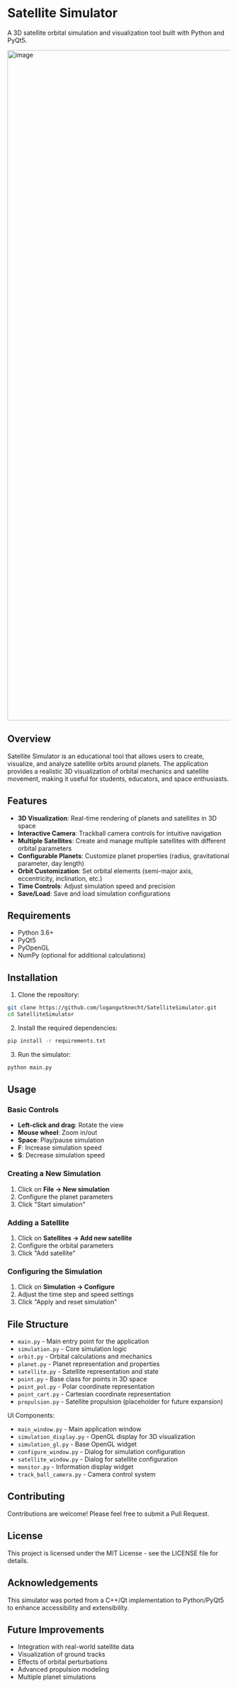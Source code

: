 # Satellite Simulator

A 3D satellite orbital simulation and visualization tool built with Python and PyQt5.

<img width="1512" alt="image" src="https://github.com/user-attachments/assets/548ff6d5-7bcf-41cb-a867-18931a431623" />

## Overview

Satellite Simulator is an educational tool that allows users to create, visualize, and analyze satellite orbits around planets. The application provides a realistic 3D visualization of orbital mechanics and satellite movement, making it useful for students, educators, and space enthusiasts.

## Features

- **3D Visualization**: Real-time rendering of planets and satellites in 3D space
- **Interactive Camera**: Trackball camera controls for intuitive navigation
- **Multiple Satellites**: Create and manage multiple satellites with different orbital parameters
- **Configurable Planets**: Customize planet properties (radius, gravitational parameter, day length)
- **Orbit Customization**: Set orbital elements (semi-major axis, eccentricity, inclination, etc.)
- **Time Controls**: Adjust simulation speed and precision
- **Save/Load**: Save and load simulation configurations

## Requirements

- Python 3.6+
- PyQt5
- PyOpenGL
- NumPy (optional for additional calculations)

## Installation

1. Clone the repository:
```bash
git clone https://github.com/logangutknecht/SatelliteSimulator.git
cd SatelliteSimulator
```

2. Install the required dependencies:
```bash
pip install -r requirements.txt
```

3. Run the simulator:
```bash
python main.py
```

## Usage

### Basic Controls

- **Left-click and drag**: Rotate the view
- **Mouse wheel**: Zoom in/out
- **Space**: Play/pause simulation
- **F**: Increase simulation speed
- **S**: Decrease simulation speed

### Creating a New Simulation

1. Click on **File → New simulation**
2. Configure the planet parameters
3. Click "Start simulation"

### Adding a Satellite

1. Click on **Satellites → Add new satellite**
2. Configure the orbital parameters
3. Click "Add satellite"

### Configuring the Simulation

1. Click on **Simulation → Configure**
2. Adjust the time step and speed settings
3. Click "Apply and reset simulation"

## File Structure

- `main.py` - Main entry point for the application
- `simulation.py` - Core simulation logic
- `orbit.py` - Orbital calculations and mechanics
- `planet.py` - Planet representation and properties
- `satellite.py` - Satellite representation and state
- `point.py` - Base class for points in 3D space
- `point_pol.py` - Polar coordinate representation
- `point_cart.py` - Cartesian coordinate representation
- `propulsion.py` - Satellite propulsion (placeholder for future expansion)

UI Components:
- `main_window.py` - Main application window
- `simulation_display.py` - OpenGL display for 3D visualization
- `simulation_gl.py` - Base OpenGL widget
- `configure_window.py` - Dialog for simulation configuration
- `satellite_window.py` - Dialog for satellite configuration
- `monitor.py` - Information display widget
- `track_ball_camera.py` - Camera control system

## Contributing

Contributions are welcome! Please feel free to submit a Pull Request.

## License

This project is licensed under the MIT License - see the LICENSE file for details.

## Acknowledgements

This simulator was ported from a C++/Qt implementation to Python/PyQt5 to enhance accessibility and extensibility.

## Future Improvements

- Integration with real-world satellite data
- Visualization of ground tracks
- Effects of orbital perturbations
- Advanced propulsion modeling
- Multiple planet simulations

